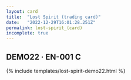 ```yaml
---
layout: card
title:  "Lost Spirit (trading card)"
date:   "2022-12-29T16:01:28.251Z"
permalink: lost-spirit_(card)
incomplete: true
---
```


## DEMO22 &middot; EN-001 C

{% include templates/lost-spirit-demo22.html %}
